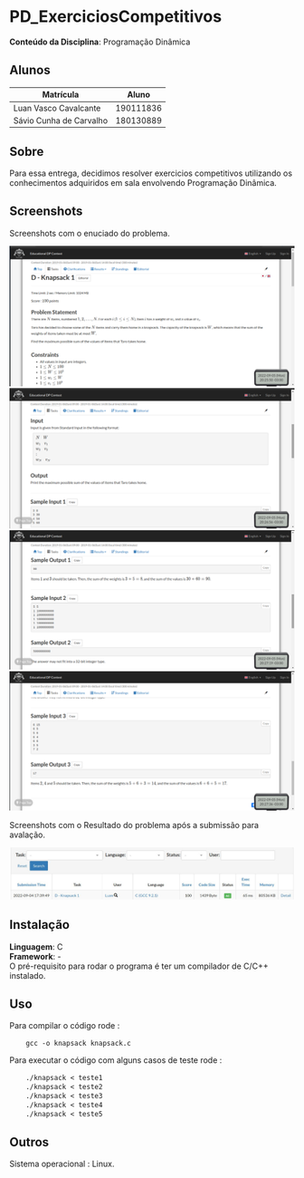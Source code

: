 
# PD_ExerciciosCompetitivos


**Conteúdo da Disciplina**: Programação Dinâmica <br>



## Alunos
|Matrícula | Aluno |
| -- | -- |
Luan Vasco Cavalcante | 190111836
Sávio Cunha de Carvalho | 180130889

## Sobre 
Para essa entrega, decidimos resolver exercicios competitivos utilizando os conhecimentos adquiridos em sala envolvendo Programação Dinâmica. 




## Screenshots
Screenshots com o enuciado do problema.

![](/Imagem/img1.png)
![](/Imagem/img2.png)
![](/Imagem/img3.png)
![](/Imagem/img4.png)
  
       
   

Screenshots com o Resultado do problema após a submissão para avalação.


![](/Imagem/Resultado.jpg)
  

## Instalação 
**Linguagem**: C<br>
**Framework**: -<br>
O pré-requisito para rodar o programa é ter um compilador de C/C++ instalado.

## Uso 
Para compilar o código rode :
        
        gcc -o knapsack knapsack.c 

Para executar o código com alguns casos de teste rode : 
        
        ./knapsack < teste1
        ./knapsack < teste2
        ./knapsack < teste3
        ./knapsack < teste4
        ./knapsack < teste5
        
## Outros
Sistema operacional : Linux.



